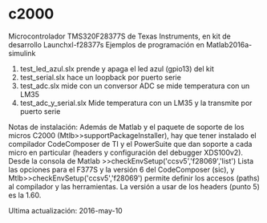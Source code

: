 # c2000
Microcontrolador TMS320F28377S de Texas Instruments, en kit de desarrollo Launchxl-f28377s
Ejemplos de programación en Matlab2016a-simulink
1) test_led_azul.slx  prende y apaga el led azul (gpio13) del kit
2) test_serial.slx hace un loopback por puerto serie
3) test_adc.slx mide con un conversor ADC se mide temperatura con un LM35
4) test_adc_y_serial.slx Mide temperatura con un LM35 y la transmite por puerto serie

Notas de instalación: Además de Matlab y el paquete de soporte de los micros C2000 
(Mtlb>>supportPackageInstaller), hay que tener instalado el compilador CodeComposer de 
TI y el PowerSuite que dan soporte a cada micro en particular (headers y configuración 
del debugger XDS100v2).
Desde la consola de Matlab >>checkEnvSetup('ccsv5','f28069','list')
Lista las opciones para el F377S y la versión 6 del CodeComposer (sic), y
Mtlb>>checkEnvSetup('ccsv5','f28069') 
permite definir los accesos (paths) al compilador y las herramientas.
La versión a usar de los headers (punto 5) es la 1.60.

Ultima actualización: 2016-may-10
